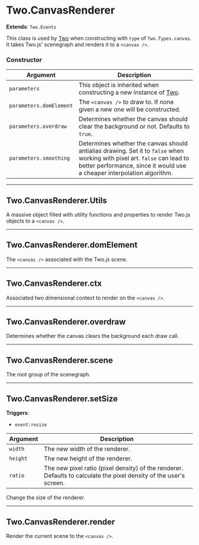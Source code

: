 # Two.CanvasRenderer


__Extends__: `Two.Events`


This class is used by [Two](/documentation/) when constructing with `type` of `Two.Types.canvas`. It takes Two.js' scenegraph and renders it to a `<canvas />`.


### Constructor


| Argument | Description |
| ---- | ----------- |
| `parameters` | This object is inherited when constructing a new instance of [Two](/documentation/). |
| `parameters.domElement` | The `<canvas />` to draw to. If none given a new one will be constructed. |
| `parameters.overdraw` | Determines whether the canvas should clear the background or not. Defaults to `true`. |
| `parameters.smoothing` | Determines whether the canvas should antialias drawing. Set it to `false` when working with pixel art. `false` can lead to better performance, since it would use a cheaper interpolation algorithm. |



---

<div class="static ">

## Two.CanvasRenderer.Utils








A massive object filled with utility functions and properties to render Two.js objects to a `<canvas />`.









</div>



---

<div class="instance ">

## Two.CanvasRenderer.domElement








The `<canvas />` associated with the Two.js scene.









</div>



---

<div class="instance ">

## Two.CanvasRenderer.ctx








Associated two dimensional context to render on the `<canvas />`.









</div>



---

<div class="instance ">

## Two.CanvasRenderer.overdraw








Determines whether the canvas clears the background each draw call.









</div>



---

<div class="instance ">

## Two.CanvasRenderer.scene








The root group of the scenegraph.









</div>



---

<div class="instance ">

## Two.CanvasRenderer.setSize






__Triggers__:

+ `event:resize`






| Argument | Description |
| ---- | ----------- |
| `width` | The new width of the renderer. |
| `height` | The new height of the renderer. |
| `ratio` | The new pixel ratio (pixel density) of the renderer. Defaults to calculate the pixel density of the user's screen. |


Change the size of the renderer.



</div>



---

<div class="instance ">

## Two.CanvasRenderer.render












Render the current scene to the `<canvas />`.



</div>



